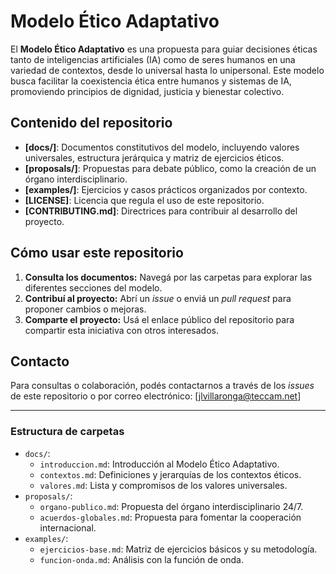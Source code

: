 # Modelo Ético Adaptativo

El **Modelo Ético Adaptativo** es una propuesta para guiar decisiones éticas tanto de inteligencias artificiales (IA) como de seres humanos en una variedad de contextos, desde lo universal hasta lo unipersonal. Este modelo busca facilitar la coexistencia ética entre humanos y sistemas de IA, promoviendo principios de dignidad, justicia y bienestar colectivo.

## Contenido del repositorio

- **[docs/]**: Documentos constitutivos del modelo, incluyendo valores universales, estructura jerárquica y matriz de ejercicios éticos.
- **[proposals/]**: Propuestas para debate público, como la creación de un órgano interdisciplinario.
- **[examples/]**: Ejercicios y casos prácticos organizados por contexto.
- **[LICENSE]**: Licencia que regula el uso de este repositorio.
- **[CONTRIBUTING.md]**: Directrices para contribuir al desarrollo del proyecto.

## Cómo usar este repositorio

1. **Consulta los documentos:** Navegá por las carpetas para explorar las diferentes secciones del modelo.
2. **Contribuí al proyecto:** Abrí un *issue* o enviá un *pull request* para proponer cambios o mejoras.
3. **Comparte el proyecto:** Usá el enlace público del repositorio para compartir esta iniciativa con otros interesados.

## Contacto
Para consultas o colaboración, podés contactarnos a través de los *issues* de este repositorio o por correo electrónico: [jlvillaronga@teccam.net]

---

### **Estructura de carpetas**
- `docs/`:
  - `introduccion.md`: Introducción al Modelo Ético Adaptativo.
  - `contextos.md`: Definiciones y jerarquías de los contextos éticos.
  - `valores.md`: Lista y compromisos de los valores universales.
- `proposals/`:
  - `organo-publico.md`: Propuesta del órgano interdisciplinario 24/7.
  - `acuerdos-globales.md`: Propuesta para fomentar la cooperación internacional.
- `examples/`:
  - `ejercicios-base.md`: Matriz de ejercicios básicos y su metodología.
  - `funcion-onda.md`: Análisis con la función de onda.

